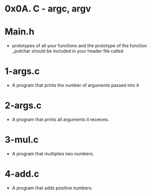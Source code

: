 # 0x0A. C - argc, argv

# Main.h
 * prototypes of all your functions and the prototype of the function _putchar should be included in your header file called
# 1-args.c
 * A  program that prints the number of arguments passed into it
# 2-args.c
 * A  program that prints all arguments it receives.
# 3-mul.c
 * A program that multiplies two numbers.
# 4-add.c
 * A program that adds positive numbers.
